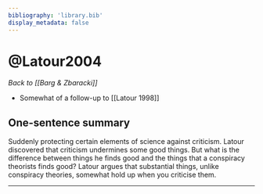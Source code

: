 ```yaml
---
bibliography: 'library.bib'
display_metadata: false
---
```


# @Latour2004

_Back to [[Barg & Zbaracki]]_

* Somewhat of a follow-up to [[Latour 1998]]

## One-sentence summary

Suddenly protecting certain elements of science against criticism. Latour discovered that criticism undermines some good things. But what is the difference between things he finds good and the things that a conspiracy theorists finds good? Latour argues that substantial things, unlike conspiracy theories, somewhat hold up when you criticise them.

---